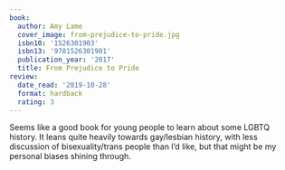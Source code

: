 ```yaml
---
book:
  author: Amy Lame
  cover_image: from-prejudice-to-pride.jpg
  isbn10: '1526301903'
  isbn13: '9781526301901'
  publication_year: '2017'
  title: From Prejudice to Pride
review:
  date_read: '2019-10-28'
  format: hardback
  rating: 3
---
```


Seems like a good book for young people to learn about some LGBTQ history. It leans quite heavily towards gay/lesbian history, with less discussion of bisexuality/trans people than I’d like, but that might be my personal biases shining through.
